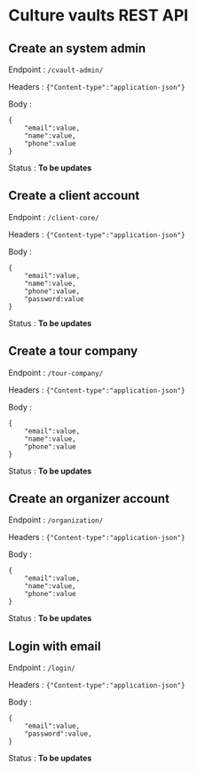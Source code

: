 # Culture vaults REST API

## Create an system admin
Endpoint : ``/cvault-admin/``

Headers : ``{"Content-type":"application-json"}``

Body : 

```
{
    "email":value, 
    "name":value, 
    "phone":value
}
```
Status : **To be updates**

## Create a client account 
Endpoint : ``/client-core/``

Headers : ``{"Content-type":"application-json"}``

Body : 

```
{
    "email":value, 
    "name":value, 
    "phone":value,
    "password:value
}
```
Status : **To be updates**

## Create a tour company
Endpoint : ``/tour-company/``

Headers : ``{"Content-type":"application-json"}``

Body : 

```
{
    "email":value, 
    "name":value, 
    "phone":value
}
```
Status : **To be updates**

## Create an organizer account
Endpoint : ``/organization/``

Headers : ``{"Content-type":"application-json"}``

Body : 

```
{
    "email":value, 
    "name":value, 
    "phone":value
}
```
Status : **To be updates**

## Login with email
Endpoint : ``/login/``

Headers : ``{"Content-type":"application-json"}``

Body : 

```
{
    "email":value, 
    "password":value, 
}
```
Status : **To be updates**